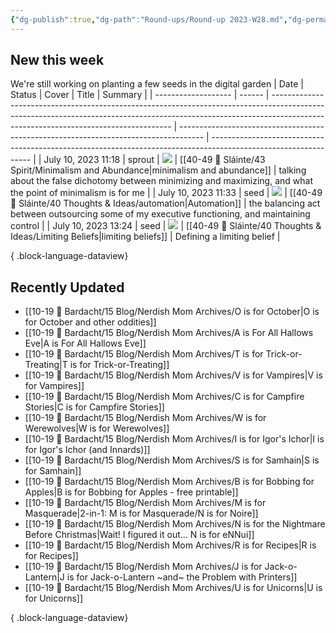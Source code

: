 ```yaml
---
{"dg-publish":true,"dg-path":"Round-ups/Round-up 2023-W28.md","dg-permalink":"2023-W28-roundup","permalink":"/2023-W28-roundup/","title":"Round-up for 2023 W28","contentClasses":"cards cards-1-1","noteIcon":"","created":"2023-07-16T19:08:54","updated":"2023-08-03T16:59:21.000-04:00"}
---
```



## New this week
We're still working on planting a few seeds in the digital garden
| Date                | Status | Cover                                                                                                                                                                                                             | Title                                                                                | Summary                                                                                                         |
| ------------------- | ------ | ----------------------------------------------------------------------------------------------------------------------------------------------------------------------------------------------------------------- | ------------------------------------------------------------------------------------ | --------------------------------------------------------------------------------------------------------------- |
| July 10, 2023 11:18 | sprout | ![](https://i.imgur.com/2wEw7x8.png)                                                                                                                                                                              | [[40-49 🔅 Sláinte/43 Spirit/Minimalism and Abundance\|minimalism and abundance]] | talking about the false dichotomy between minimizing and maximizing, and what the point of minimalism is for me |
| July 10, 2023 11:33 | seed   | ![](https://images.unsplash.com/photo-1647427060118-4911c9821b82?crop=entropy&cs=tinysrgb&fit=max&fm=jpg&ixid=M3wzNjAwOTd8MHwxfHNlYXJjaHwzMHx8YXV0b21hdGljfGVufDB8fHx8MTY4OTI3MzI3Nnww&ixlib=rb-4.0.3&q=80&w=200) | [[40-49 🔅 Sláinte/40 Thoughts & Ideas/automation\|Automation]]                   | the balancing act between outsourcing some of my executive functioning, and maintaining control                 |
| July 10, 2023 13:24 | seed   | ![](https://images.unsplash.com/photo-1579447167432-ba8b796e5de1?crop=entropy&cs=tinysrgb&fit=max&fm=jpg&ixid=M3wzNjAwOTd8MHwxfHNlYXJjaHwyfHxsaW1pdHxlbnwwfHx8fDE2ODkyOTg0Mjd8MA&ixlib=rb-4.0.3&q=80&w=200)       | [[40-49 🔅 Sláinte/40 Thoughts & Ideas/Limiting Beliefs\|limiting beliefs]]       | Defining a limiting belief                                                                                      |

{ .block-language-dataview}

## Recently Updated
- [[10-19 💢 Bardacht/15 Blog/Nerdish Mom Archives/O is for October\|O is for October and other oddities]]
- [[10-19 💢 Bardacht/15 Blog/Nerdish Mom Archives/A is For All Hallows Eve\|A is For All Hallows Eve]]
- [[10-19 💢 Bardacht/15 Blog/Nerdish Mom Archives/T is for Trick-or-Treating\|T is for Trick-or-Treating]]
- [[10-19 💢 Bardacht/15 Blog/Nerdish Mom Archives/V is for Vampires\|V is for Vampires]]
- [[10-19 💢 Bardacht/15 Blog/Nerdish Mom Archives/C is for Campfire Stories\|C is for Campfire Stories]]
- [[10-19 💢 Bardacht/15 Blog/Nerdish Mom Archives/W is for Werewolves\|W is for Werewolves]]
- [[10-19 💢 Bardacht/15 Blog/Nerdish Mom Archives/I is for Igor's Ichor\|I is for Igor's Ichor (and Innards)]]
- [[10-19 💢 Bardacht/15 Blog/Nerdish Mom Archives/S is for Samhain\|S is for Samhain]]
- [[10-19 💢 Bardacht/15 Blog/Nerdish Mom Archives/B is for Bobbing for Apples\|B is for Bobbing for Apples - free printable]]
- [[10-19 💢 Bardacht/15 Blog/Nerdish Mom Archives/M is for Masquerade\|2-in-1: M is for Masquerade/N is for Noire]]
- [[10-19 💢 Bardacht/15 Blog/Nerdish Mom Archives/N is for the Nightmare Before Christmas\|Wait! I figured it out… N is for eNNui]]
- [[10-19 💢 Bardacht/15 Blog/Nerdish Mom Archives/R is for Recipes\|R is for Recipes]]
- [[10-19 💢 Bardacht/15 Blog/Nerdish Mom Archives/J is for Jack-o-Lantern\|J is for Jack-o-Lantern ~and~ the Problem with Printers]]
- [[10-19 💢 Bardacht/15 Blog/Nerdish Mom Archives/U is for Unicorns\|U is for Unicorns]]

{ .block-language-dataview}






